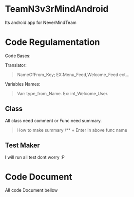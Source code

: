 # TeamN3v3rMindAndroid
Its android app for NeverMindTeam


# Code Regulamentation

Code Bases:

Translator:
>NameOfFrom_Key;
>EX:Menu_Feed,Welcome_Feed ect...

Variables Names:
>Var: type_from_Name. 
>Ex: int_Welcome_User. 

## Class

All class need comment or Func need summary.
>How to make summary
>/** + Enter
>In above func name 

## Test Maker
I will run all test  dont worry :P

# Code  Document
All code Document bellow
